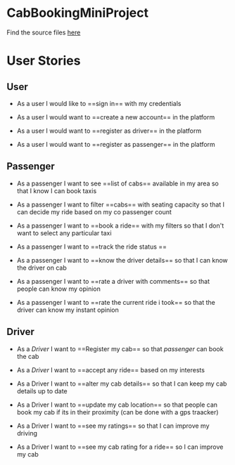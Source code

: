 # CabBookingMiniProject
Find the source files [here](https://github.com/aslamcodes/CaberSLN)

# User Stories
## User
- As a user I would like to ==sign in== with my credentials

- As a user I would want to ==create a new account== in the platform

- As a user I would want to ==register as driver== in the platform

- As a user I would want to ==register as passenger== in the platform


## Passenger

- As a passenger I want to see ==list of cabs== available in my area so that I know I can book taxis
    
- As a passenger I want to filter ==cabs== with seating capacity so that I can decide my ride based on my co passenger count
    
- As a passenger I want to ==book a ride== with my filters so that I don't want to select any particular taxi
    
- As a passenger I want to ==track the ride status ==
    
- As a passenger I want to ==know the driver details== so that I can know the driver on cab
    
- As a passenger I want to ==rate a driver with comments== so that people can know my opinion

- As a passenger I want to ==rate the current ride i took== so that the driver can know my instant opinion
## Driver
- As a _Driver_ I want to ==Register my cab== so that _passenger_ can book the cab

- As a _Driver_ I want to ==accept any ride== based on my interests

- As a Driver I want to ==alter my cab details== so that I can keep my cab details up to date

- As a Driver I want to ==update my cab location== so that people can book my cab if its in their proximity (can be done with a gps traacker)

- As a Driver I want to ==see my ratings== so that I can improve my driving

- As a Driver I want to ==see my cab rating for a ride== so I can improve my cab

